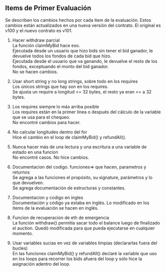 ## Items de Primer Evaluación

Se describen los cambios hechos por cada item de la evaluación. Estos cambios están actualizados en una nueva versión del contrato. El original es v100 y el nuevo contrato es v101.

1) Hacer withdraw parcial <br/>
La función claimMyBid hace eso. <br/>
Ejecutada desde un usuario que hizo bids sin tener el bid ganador, le devuelve todos los fondos de cada bid que hizo. <br/>
Ejecutada desde el usuario que va ganando, le devuelve el resto de los fondos, exceptuando el monto del bid ganador. <br/>
No se hacen cambios. <br/>

2) Usar short string y no long strings, sobre todo en los requires <br/>
Los únicos strings que hay son en los requires. <br/>
Se ajusta un require a longitud <= 32 bytes, el resto ya eran <= a 32 bytes. <br/>

3) Los requires siempre lo más arriba posible <br/>
Los requires están en la primer línea o después del cálculo de la variable que se usa para el chequeo. <br/>
No encontré cambios para hacer. <br/>

4) No calcular longitudes dentro del for <br/>
Hice el cambio en el loop de claimMyBid() y refundAll(). <br/>

5) Nunca hacer más de una lectura y una escritura a una variable de estado en una funcion <br/>
No encontré casos. No hice cambios. <br/>

6) Documentacion del codigo. funciones=> que hacen, parametros y returnos <br/>
Se agrega a las funciones el propósito, su signature, parámetros y lo que devuelven. <br/>
Se agrega documentación de estructuras y constantes. <br/>

7) Documentacion y codigo en ingles <br/>
Documentación y código ya estaba en inglés. Lo modificado en los items de la evaluación se hacen en inglés. <br/>

9) Funcion de recuperacion de eth de emergencia <br/>
La función withdraw() permitía sacar todo el balance luego de finalizado el auction. Quedó modificada para que pueda ejecutarse en cualquier momento. <br/>

10) Usar variables sucias en vez de variables limpias (declararlas fuera del bucles) <br/>
En las funciones claimMyBid() y refundAll() declaré la variable que uso en los loops para recorrer los bids afuera del loop y sólo hice la asignación adentro del loop. <br/>
